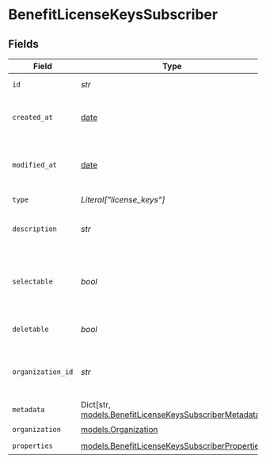 # BenefitLicenseKeysSubscriber


## Fields

| Field                                                                                                       | Type                                                                                                        | Required                                                                                                    | Description                                                                                                 |
| ----------------------------------------------------------------------------------------------------------- | ----------------------------------------------------------------------------------------------------------- | ----------------------------------------------------------------------------------------------------------- | ----------------------------------------------------------------------------------------------------------- |
| `id`                                                                                                        | *str*                                                                                                       | :heavy_check_mark:                                                                                          | The ID of the benefit.                                                                                      |
| `created_at`                                                                                                | [date](https://docs.python.org/3/library/datetime.html#date-objects)                                        | :heavy_check_mark:                                                                                          | Creation timestamp of the object.                                                                           |
| `modified_at`                                                                                               | [date](https://docs.python.org/3/library/datetime.html#date-objects)                                        | :heavy_check_mark:                                                                                          | Last modification timestamp of the object.                                                                  |
| `type`                                                                                                      | *Literal["license_keys"]*                                                                                   | :heavy_check_mark:                                                                                          | N/A                                                                                                         |
| `description`                                                                                               | *str*                                                                                                       | :heavy_check_mark:                                                                                          | The description of the benefit.                                                                             |
| `selectable`                                                                                                | *bool*                                                                                                      | :heavy_check_mark:                                                                                          | Whether the benefit is selectable when creating a product.                                                  |
| `deletable`                                                                                                 | *bool*                                                                                                      | :heavy_check_mark:                                                                                          | Whether the benefit is deletable.                                                                           |
| `organization_id`                                                                                           | *str*                                                                                                       | :heavy_check_mark:                                                                                          | The ID of the organization owning the benefit.                                                              |
| `metadata`                                                                                                  | Dict[str, [models.BenefitLicenseKeysSubscriberMetadata](../models/benefitlicensekeyssubscribermetadata.md)] | :heavy_check_mark:                                                                                          | N/A                                                                                                         |
| `organization`                                                                                              | [models.Organization](../models/organization.md)                                                            | :heavy_check_mark:                                                                                          | N/A                                                                                                         |
| `properties`                                                                                                | [models.BenefitLicenseKeysSubscriberProperties](../models/benefitlicensekeyssubscriberproperties.md)        | :heavy_check_mark:                                                                                          | N/A                                                                                                         |